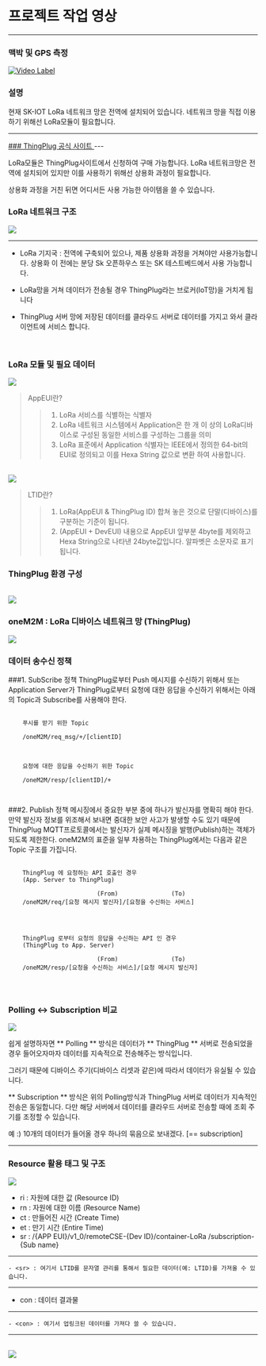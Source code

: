 # 프로젝트 작업 영상

---

### 맥박 및 GPS 측정 

[![Video Label](http://img.youtube.com/vi/2HHGHs1Up5E/0.jpg)](https://www.youtube.com/watch?v=2HHGHs1Up5E)



### 설명

현재 SK-IOT LoRa 네트워크 망은 전역에 설치되어 있습니다.
네트워크 망을 직접 이용하기 위해선 LoRa모듈이 필요합니다.

---
<a href="https://thingplug.sktiot.com/">
### ThingPlug 공식 사이트 </a>
---



LoRa모듈은 ThingPlug사이트에서 신청하여 구매 가능합니다.
LoRa 네트워크망은 전역에 설치되어 있지만 이를 사용하기 위해선 
상용화 과정이 필요합니다.

상용화 과정을 거친 뒤면 어디서든 사용 가능한 아이템을 쓸 수 있습니다.


### LoRa 네트워크 구조

<img src="../images/LoRa_network.JPG"></img>


----

- LoRa 기지국 : 전역에 구축되어 있으나, 제품 상용화 과정을 거쳐야만 사용가능합니다.
상용화 이 전에는 분당 Sk 오픈하우스 또는 SK 테스트베드에서 사용 가능합니다.

- LoRa망을 거쳐 데이터가 전송될 경우 ThingPlug라는 브로커(IoT망)을 거치게 됩니다
- ThingPlug 서버 망에 저장된 데이터를 클라우드 서버로 데이터를 가지고 와서 클라이언트에 서비스 합니다.

<br />

### LoRa 모듈 및 필요 데이터 

<img src="../images/app_eui.JPG"/> 

> AppEUI란?
>> 1. LoRa 서비스를 식별하는 식별자
>> 2. LoRa 네트워크 시스템에서 Application은 한 개 이
상의 LoRa디바이스로 구성된 동일한 서비스를 구성하는 그룹을 의미
>> 3. LoRa 표준에서 Application 식별자는 IEEE에서 정의한 64-bit의 EUI로 정의되고 이를 Hexa String 값으로 변환 하여 사용합니다.


<br />

<img src="../images/app_LTID.JPG" />

> LTID란?
> > 1. LoRa(AppEUI & ThingPlug ID) 합쳐 놓은 것으로 단말(디바이스)를 구분하는 기준이 됩니다.
> > 2. (AppEUI + DevEUI) 내용으로 AppEUI 앞부분 4byte를 제외하고 Hexa String으로 나타낸 24byte값입니다. 알파벳은 소문자로 표기 됩니다.



### ThingPlug 환경 구성
<br />
<img src="../images/app_cost.JPG" />

<br />

### oneM2M : LoRa 디바이스 네트워크 망 (ThingPlug)

<img src="../images/OneM2M.JPG " />

<br />

### 데이터 송수신 정책

###1. SubScribe 정책
	ThingPlug로부터 Push 메시지를 수신하기 위해서 또는
	Application Server가 ThingPlug로부터 요청에 대한 응답을 수신하기 위해서는 
	아래의 Topic과 Subscribe를 사용해야 한다.


```
	
	푸시를 받기 위한 Topic

	/oneM2M/req_msg/+/[clientID] 


```

```
	
	요청에 대한 응답을 수신하기 위한 Topic

	/oneM2M/resp/[clientID]/+



```

###2. Publish 정책
    메시징에서 중요한 부분 중에 하나가 발신자를 명확히 해야 한다.
	만약 발신자 정보를 위조해서 보내면 중대한 보안 사고가 발생할 수도 있기 때문에 
	ThingPlug MQTT프로토콜에서는 발신자가 실제 메시징을 
	발행(Publish)하는 객체가 되도록 제한한다. 
	oneM2M의 표준을 일부 차용하는 ThingPlug에서는 다음과 같은 Topic 구조를 가집니다. 


```

	ThingPlug 에 요청하는 API 호출인 경우 
	(App. Server to ThingPlug)

 	                     (From)               (To) 
	/oneM2M/req/[요청 메시지 발신자]/[요청을 수신하는 서비스]



```



```

	ThingPlug 로부터 요청의 응답을 수신하는 API 인 경우 
	(ThingPlug to App. Server)

 	                     (From)               (To) 
	/oneM2M/resp/[요청을 수신하는 서비스]/[요청 메시지 발신자]




```


### Polling <-> Subscription 비교

<img src="../images/app_poll_sub.JPG" /> 



쉽게 설명하자면 ** Polling **  방식은 데이터가 
** ThingPlug ** 서버로 전송되었을 경우 들어오자마자 
데이터를 지속적으로 전송해주는 방식입니다.

그러기 때문에 디바이스 주기(디바이스 리셋과 같은)에 따라서 
데이터가 유실될 수 있습니다.

** Subscription ** 방식은 위의 Polling방식과 ThingPlug 서버로 데이터가 지속적인 전송은 동일합니다.
다만 해당 서버에서 데이터를 클라우드 서버로 전송할 때에 조회 주기를 조정할 수 있습니다.

예 :) 10개의 데이터가 들어올 경우 하나의 묶음으로 보내겠다. [== subscription] 


<hr />

### Resource 활용 태그 및 구조

<img src="../images/app_resource.JPG" /> 

<br />

- ri : 자원에 대한 값 (Resource ID)
- rn : 자원에 대한 이름 (Resource Name)
- ct : 만들어진 시간 (Create Time)
- et : 만기 시간 (Entire Time)
- sr : /{APP EUI}/v1_0/remoteCSE-{Dev ID}/container-LoRa
/subscription-{Sub name} 

---

	- <sr> : 여기서 LTID를 문자열 관리를 통해서 필요한 데이터(예: LTID)를 가져올 수 있습니다.

---

- con : 데이터 결과물 


---

	- <con> : 여기서 업링크된 데이터를 가져다 쓸 수 있습니다.

---

<br />
<img src="../images/app_data.JPG" />



